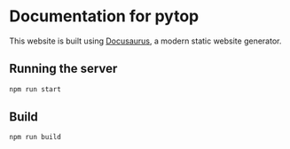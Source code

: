 # Documentation for pytop

This website is built using [Docusaurus](https://docusaurus.io/), a modern static website generator.

## Running the server

```bash
npm run start
```

## Build

```bash
npm run build
```
